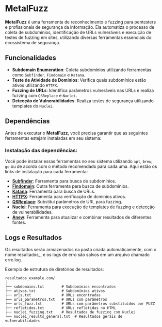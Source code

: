 # MetalFuzz

**MetalFuzz** é uma ferramenta de reconhecimento e fuzzing para pentesters e profissionais de segurança da informação. Ela automatiza o processo de coleta de subdomínios, identificação de URLs vulneráveis e execução de testes de fuzzing em sites, utilizando diversas ferramentas essenciais do ecossistema de segurança.

## Funcionalidades

- **Subdomain Enumeration**: Coleta subdomínios utilizando ferramentas como `Subfinder`, `Findomain` e `Katana`.
- **Teste de Atividade de Domínios**: Verifica quais subdomínios estão ativos utilizando `HTTPX`.
- **Fuzzing de URLs**: Identifica parâmetros vulneráveis nas URLs e realiza fuzzing com `QSReplace` e `Nuclei`.
- **Detecção de Vulnerabilidades**: Realiza testes de segurança utilizando templates do `Nuclei`.

## Dependências

Antes de executar o **MetalFuzz**, você precisa garantir que as seguintes ferramentas estejam instaladas em seu sistema:

### Instalação das dependências:

Você pode instalar essas ferramentas no seu sistema utilizando `apt`, `brew`, `go` ou de acordo com o método recomendado para cada uma. Aqui estão os links de instalação para cada ferramenta:


- **[Subfinder](https://github.com/subfinder/subfinder)**: Ferramenta para busca de subdomínios.
- **[Findomain](https://github.com/Findomain/Findomain)**: Outra ferramenta para busca de subdomínios.
- **[Katana](https://github.com/projectdiscovery/katana)**: Ferramenta para busca de URLs.
- **[HTTPX](https://github.com/projectdiscovery/httpx)**: Ferramenta para verificação de domínios ativos.
- **[QSReplace](https://github.com/tomnomnom/qsreplace)**: Substitui parâmetros de URL para fuzzing.
- **[Nuclei](https://github.com/projectdiscovery/nuclei)**: Ferramenta para execução de templates de fuzzing e detecção de vulnerabilidades.
- **[Anew](https://github.com/tomnomnom/anew)**: Ferramenta para atualizar e combinar resultados de diferentes fontes.

## Logs e Resultados

Os resultados serão armazenados na pasta criada automaticamente, com o nome resultados_<dominio>, e os logs de erro são salvos em um arquivo chamado erro.log.

Exemplo de estrutura de diretórios de resultados:

```
resultados_example.com/
│
├── subdomains.txt        # Subdomínios encontrados
├── ativos.txt            # Subdomínios ativos
├── urls.txt              # URLs encontradas
├── urls_parametros.txt   # URLs com parâmetros
├── urls_fuzz.txt         # URLs com parâmetros substituídos por FUZZ
├── refletidos.txt        # URLs refletidas no HTML
├── nuclei_fuzzing.txt    # Resultados de fuzzing com Nuclei
└── nuclei_results_general.txt  # Resultados gerais de vulnerabilidades

```